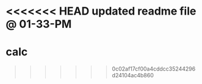<<<<<<< HEAD
updated readme file @ 01-33-PM
=======
# calc
>>>>>>> 0c02af17cf00a4cddcc35244296d24104ac4b860
